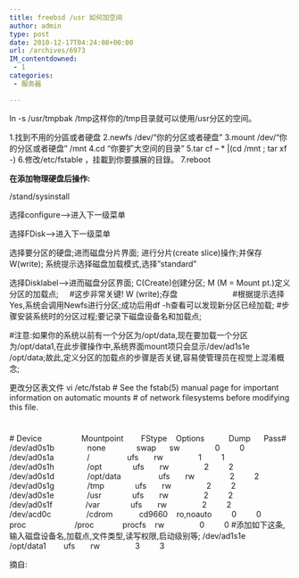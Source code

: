 ```yaml
---
title: freebsd /usr 如何加空间
author: admin
type: post
date: 2010-12-17T04:24:08+00:00
url: /archives/6973
IM_contentdowned:
 - 1
categories:
 - 服务器

---
```

ln -s /usr/tmpbak /tmp这样你的/tmp目录就可以使用/usr分区的空间。

1.找到不用的分區或者硬盘
2.newfs /dev/“你的分区或者硬盘”
3.mount /dev/“你的分区或者硬盘” /mnt
4.cd “你要扩大空间的目录”
5.tar cf – * |(cd /mnt ; tar xf -)
6.修改/etc/fstable ，挂載到你要擴展的目錄。
7.reboot

**在添加物理硬盘后操作:**

/stand/sysinstall

选择configure–>进入下一级菜单

选择FDisk–>进入下一级菜单


选择要分区的硬盘;进而磁盘分片界面;
进行分片(create slice)操作;并保存W(write);
系统提示选择磁盘加载模式,选择”standard”

选择Disklabel–>进而磁盘分区界面;
C(Create)创建分区;
M (M = Mount pt.)定义分区的加载点;     #这步非常关键!
W (write);存盘                         #根据提示选择Yes,系统会调用Newfs进行分区;成功后用df -h查看可以发现新分区已经加载;
#步骤安装系统时的分区过程;要记录下磁盘设备名和加载点;

#注意:如果你的系统以前有一个分区为/opt/data,现在要加载一个分区为/opt/data1,在此步骤操作中,系统界面mount项只会显示/dev/ad1s1e    /opt/data;故此,定义分区的加载点的步骤是否关键,容易使管理员在视觉上混淆概念;

更改分区表文件
vi /etc/fstab
\# See the fstab(5) manual page for important information on automatic mounts
\# of network filesystems before modifying this file.
#
\# Device                  Mountpoint        FStype    Options           Dump      Pass#
/dev/ad0s1b               none              swap      sw                0         0
/dev/ad0s1a               /                 ufs       rw                1         1
/dev/ad0s1h               /opt              ufs       rw                2         2
/dev/ad0s1d               /opt/data                 ufs       rw                2         2
/dev/ad0s1g               /tmp              ufs       rw                2         2
/dev/ad0s1e               /usr              ufs       rw                2         2
/dev/ad0s1f               /var              ufs       rw                2         2
/dev/acd0c                /cdrom            cd9660    ro,noauto         0         0
proc                      /proc             procfs    rw                0         0
#添加如下这条,输入磁盘设备名,加载点,文件类型,读写权限,启动级别等;
/dev/ad1s1e               /opt/data1        ufs       rw                3         3

摘自: